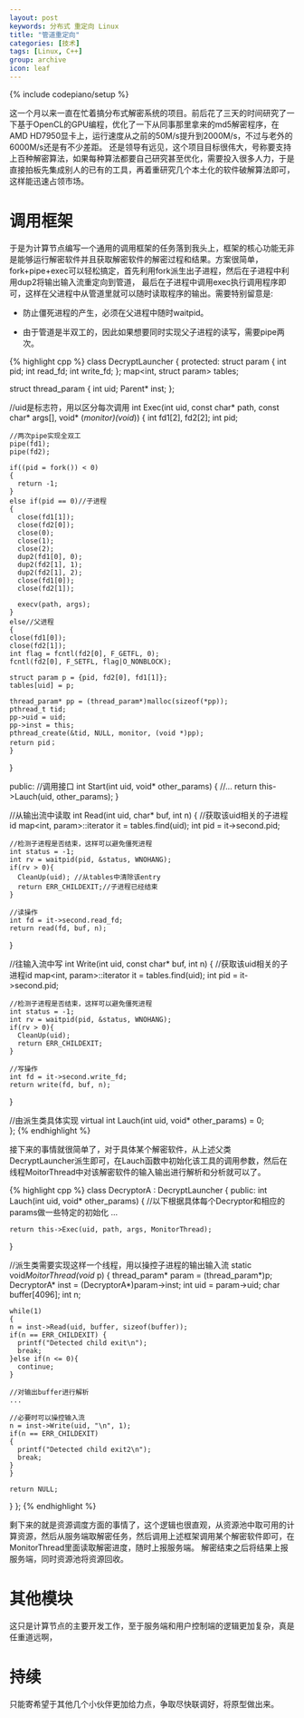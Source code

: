 ```yaml
---
layout: post
keywords: 分布式 重定向 Linux
title: "管道重定向"
categories: [技术]
tags: [Linux, C++]
group: archive
icon: leaf
---
```

{% include codepiano/setup %}

这一个月以来一直在忙着搞分布式解密系统的项目。前后花了三天的时间研究了一下基于OpenCL的GPU编程，优化了一下从同事那里拿来的md5解密程序，在AMD HD7950显卡上，运行速度从之前的50M/s提升到2000M/s，不过与老外的6000M/s还是有不少差距。
还是领导有远见，这个项目目标很伟大，号称要支持上百种解密算法，如果每种算法都要自己研究甚至优化，需要投入很多人力，于是直接拍板先集成别人的已有的工具，再着重研究几个本土化的软件破解算法即可，这样能迅速占领市场。

# 调用框架

于是为计算节点编写一个通用的调用框架的任务落到我头上，框架的核心功能无非是能够运行解密软件并且获取解密软件的解密过程和结果。方案很简单，fork+pipe+exec可以轻松搞定，首先利用fork派生出子进程，然后在子进程中利用dup2将输出输入流重定向到管道，
最后在子进程中调用exec执行调用程序即可，这样在父进程中从管道里就可以随时读取程序的输出。需要特别留意是:

* 防止僵死进程的产生，必须在父进程中随时waitpid。

* 由于管道是半双工的，因此如果想要同时实现父子进程的读写，需要pipe两次。

{% highlight cpp %}
class DecryptLauncher
{
protected:
  struct param
  {
    int pid;
    int read_fd;
    int write_fd;
  };
  map<int, struct param> tables;

  struct thread_param
  {
    int uid;
    Parent* inst;
  };

  //uid是标志符，用以区分每次调用
  int Exec(int uid, const char* path, const char* args[], void* (*monitor)(void*))
  {
    int fd1[2], fd2[2];
    int pid;
	
    //两次pipe实现全双工
    pipe(fd1);
    pipe(fd2);
    
    if((pid = fork()) < 0)
    {
      return -1;
    }
    else if(pid == 0)//子进程
    {
      close(fd1[1]);
      close(fd2[0]);
      close(0);
      close(1);
      close(2);
      dup2(fd1[0], 0);
      dup2(fd2[1], 1);
      dup2(fd2[1], 2);
      close(fd1[0]);  
      close(fd2[1]);
      
      execv(path, args);
    }
    else//父进程
    {
	close(fd1[0]);
	close(fd2[1]);   
	int flag = fcntl(fd2[0], F_GETFL, 0);
	fcntl(fd2[0], F_SETFL, flag|O_NONBLOCK);
	
	struct param p = {pid, fd2[0], fd1[1]};
	tables[uid] = p;
	
	thread_param* pp = (thread_param*)malloc(sizeof(*pp));
	pthread_t tid;
	pp->uid = uid;
	pp->inst = this;
	pthread_create(&tid, NULL, monitor, (void *)pp);
	return pid；
    }
  }
  
public:
  //调用接口
  int Start(int uid, void* other_params)
  {
     //...
     return this->Lauch(uid, other_params);
  }

  //从输出流中读取
  int Read(int uid, char* buf, int n)
  {
	//获取该uid相关的子进程id
	map<int, param>::iterator it = tables.find(uid);
	int pid = it->second.pid;

	//检测子进程是否结束，这样可以避免僵死进程
	int status = -1;
	int rv = waitpid(pid, &status, WNOHANG);
	if(rv > 0){
	  CleanUp(uid);	//从tables中清除该entry
	  return ERR_CHILDEXIT;//子进程已经结束		
	}
	
	//读操作
	int fd = it->second.read_fd;
	return read(fd, buf, n);
  }

  //往输入流中写
  int Write(int uid, const char* buf, int n)
  {
	//获取该uid相关的子进程id
	map<int, param>::iterator it = tables.find(uid);
	int pid = it->second.pid;

	//检测子进程是否结束，这样可以避免僵死进程
	int status = -1;
	int rv = waitpid(pid, &status, WNOHANG);
	if(rv > 0){
	  CleanUp(uid);
	  return ERR_CHILDEXIT;
	}
	
	//写操作
	int fd = it->second.write_fd;
	return write(fd, buf, n);
  }

  //由派生类具体实现
  virtual int Lauch(int uid, void* other_params) = 0;		
};
{% endhighlight %}

接下来的事情就很简单了，对于具体某个解密软件，从上述父类DecryptLauncher派生即可，在Lauch函数中初始化该工具的调用参数，然后在线程MoitorThread中对该解密软件的输入输出进行解析和分析就可以了。

{% highlight cpp %}
class DecryptorA : DecryptLauncher
{
public:
  int Lauch(int uid, void* other_params)
  {
    //以下根据具体每个Decryptor和相应的params做一些特定的初始化
    ...
		
    return this->Exec(uid, path, args, MonitorThread);
  }
	
  //派生类需要实现这样一个线程，用以操控子进程的输出输入流
  static void*MoitorThread(void* p)
  {
    thread_param* param = (thread_param*)p;
    DecryptorA* inst = (DecryptorA*)param->inst;
    int uid = param->uid;
    char buffer[4096];
    int n;
		
    while(1)
    {
	n = inst->Read(uid, buffer, sizeof(buffer));
	if(n == ERR_CHILDEXIT) {
	  printf("Detected child exit\n");
	  break;
	}else if(n <= 0){
	  continue;
	} 
			
	//对输出buffer进行解析
	...	
		
	//必要时可以操控输入流
	n = inst->Write(uid, "\n", 1);
	if(n == ERR_CHILDEXIT)
	{			
	  printf("Detected child exit2\n");
	  break;
	}
    }
		
    return NULL;
  }
};
{% endhighlight %}


剩下来的就是资源调度方面的事情了，这个逻辑也很直观，从资源池中取可用的计算资源，然后从服务端取解密任务，然后调用上述框架调用某个解密软件即可，在MonitorThread里面读取解密进度，随时上报服务端。
解密结束之后将结果上报服务端，同时资源池将资源回收。

# 其他模块
这只是计算节点的主要开发工作，至于服务端和用户控制端的逻辑更加复杂，真是任重道远啊，

# 持续
只能寄希望于其他几个小伙伴更加给力点，争取尽快联调好，将原型做出来。
